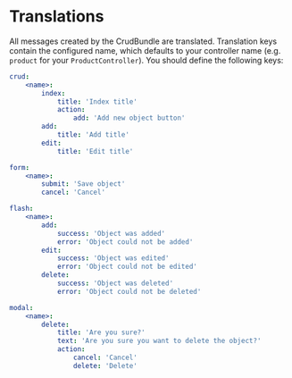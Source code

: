 Translations
============

All messages created by the CrudBundle are translated. Translation keys contain the configured name,
which defaults to your controller name (e.g. `product` for your `ProductController`). You should define
the following keys:

```yml
crud:
    <name>:
        index:
            title: 'Index title'
            action:
                add: 'Add new object button'
        add:
            title: 'Add title'
        edit:
            title: 'Edit title'

form:
    <name>:
        submit: 'Save object'
        cancel: 'Cancel'

flash:
    <name>:
        add:
            success: 'Object was added'
            error: 'Object could not be added'
        edit:
            success: 'Object was edited'
            error: 'Object could not be edited'
        delete:
            success: 'Object was deleted'
            error: 'Object could not be deleted'

modal:
    <name>:
        delete:
            title: 'Are you sure?'
            text: 'Are you sure you want to delete the object?'
            action:
                cancel: 'Cancel'
                delete: 'Delete'
```
